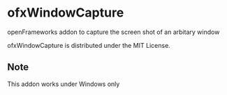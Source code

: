 ofxWindowCapture
================

openFrameworks addon to capture the screen shot of an arbitary window

ofxWindowCapture is distributed under the MIT License. 

Note
----
This addon works under Windows only

